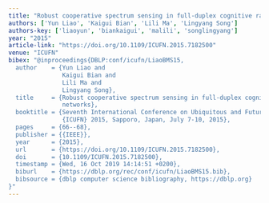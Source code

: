 ```yaml
---
title: "Robust cooperative spectrum sensing in full-duplex cognitive radio networks"
authors: ['Yun Liao', 'Kaigui Bian', 'Lili Ma', 'Lingyang Song']
authors-key: ['liaoyun', 'biankaigui', 'malili', 'songlingyang']
year: "2015"
article-link: "https://doi.org/10.1109/ICUFN.2015.7182500"
venue: "ICUFN"
bibex: "@inproceedings{DBLP:conf/icufn/LiaoBMS15,
  author    = {Yun Liao and
               Kaigui Bian and
               Lili Ma and
               Lingyang Song},
  title     = {Robust cooperative spectrum sensing in full-duplex cognitive radio
               networks},
  booktitle = {Seventh International Conference on Ubiquitous and Future Networks,
               {ICUFN} 2015, Sapporo, Japan, July 7-10, 2015},
  pages     = {66--68},
  publisher = {{IEEE}},
  year      = {2015},
  url       = {https://doi.org/10.1109/ICUFN.2015.7182500},
  doi       = {10.1109/ICUFN.2015.7182500},
  timestamp = {Wed, 16 Oct 2019 14:14:51 +0200},
  biburl    = {https://dblp.org/rec/conf/icufn/LiaoBMS15.bib},
  bibsource = {dblp computer science bibliography, https://dblp.org}
}"
---
```

